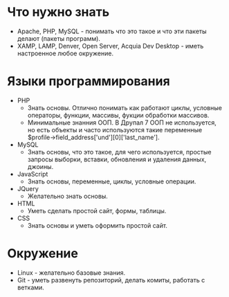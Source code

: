 # Что нужно знать

 - Apache, PHP, MySQL - понимать что это такое и что эти пакеты делают (пакеты программ).
 - XAMP, LAMP, Denver, Open Server, Acquia Dev Desktop - иметь настроенное любое окружение.
 
# Языки программирования

 - PHP
   - Знать основы. Отлично понимать как работают циклы, условные операторы, функции, массивы, фукции обработки массивов.
   - Минимальные знанния ООП. В Друпал 7 ООП не используется, но есть объекты и часто используются такие переменные $profile->field_address['und'][0]['last_name'].
 - MySQL
   - Знать основы, что это такое, для чего используется, простые запросы выборки, вставки, обновления и удаления данных, джоины.
 - JavaScript
   - Знать основы, переменные, циклы, условные операции.
 - JQuery
   - Желательно знать основы.
 - HTML
   - Уметь сделать простой сайт, формы, таблицы.
 - CSS
   - Знать основы и уметь оформить простой сайт.

# Окружение
 - Linux - желательно базовые знания.
 - Git - уметь развенуть репозиторий, делать комиты, работать с ветками.
